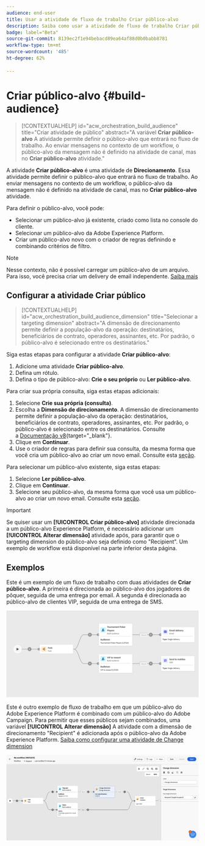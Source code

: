 ```yaml
---
audience: end-user
title: Usar a atividade de fluxo de trabalho Criar público-alvo
description: Saiba como usar a atividade de fluxo de trabalho Criar público-alvo
badge: label="Beta"
source-git-commit: 8139ec2f1e94bebacd89ea64af88d0b0babb8781
workflow-type: tm+mt
source-wordcount: '485'
ht-degree: 62%

---
```



# Criar público-alvo {#build-audience}

>[!CONTEXTUALHELP]
>id="acw_orchestration_build_audience"
>title="Criar atividade de público"
>abstract="A variável **Criar público-alvo** A atividade permite definir o público-alvo que entrará no fluxo de trabalho. Ao enviar mensagens no contexto de um workflow, o público-alvo da mensagem não é definido na atividade de canal, mas no **Criar público-alvo** atividade."


A atividade **Criar público-alvo** é uma atividade de **Direcionamento**. Essa atividade permite definir o público-alvo que entrará no fluxo de trabalho. Ao enviar mensagens no contexto de um workflow, o público-alvo da mensagem não é definido na atividade de canal, mas no **Criar público-alvo** atividade.

Para definir o público-alvo, você pode:

* Selecionar um público-alvo já existente, criado como lista no console do cliente.
* Selecionar um público-alvo da Adobe Experience Platform.
* Criar um público-alvo novo com o criador de regras definindo e combinando critérios de filtro.

>[!NOTE]
>
>Nesse contexto, não é possível carregar um público-alvo de um arquivo. Para isso, você precisa criar um delivery de email independente. [Saiba mais](../../audience/about-recipients.md)

<!--
The **Build audience** activity can be placed at the beginning of the workflow or after any other activity. Any activity can be placed after the **Build audience**.
-->

## Configurar a atividade Criar público

>[!CONTEXTUALHELP]
>id="acw_orchestration_build_audience_dimension"
>title="Selecionar a targeting dimension"
>abstract="A dimensão de direcionamento permite definir a população-alvo da operação: destinatários, beneficiários de contrato, operadores, assinantes, etc. Por padrão, o público-alvo é selecionado entre os destinatários."


Siga estas etapas para configurar a atividade **Criar público-alvo**:

1. Adicione uma atividade **Criar público-alvo**.
1. Defina um rótulo.
1. Defina o tipo de público-alvo: **Crie o seu próprio** ou **Ler público-alvo**.

Para criar sua própria consulta, siga estas etapas adicionais:

1. Selecione **Crie sua própria (consulta)**.
1. Escolha a **Dimensão de direcionamento**. A dimensão de direcionamento permite definir a população-alvo da operação: destinatários, beneficiários de contrato, operadores, assinantes, etc. Por padrão, o público-alvo é selecionado entre os destinatários. Consulte a [Documentação v8](https://experienceleague.adobe.com/docs/campaign/automation/workflows/introduction/wf-type/targeting-workflows.html#targeting-and-filtering-dimensions){target="_blank"}.
1. Clique em **Continuar**.
1. Use o criador de regras para definir sua consulta, da mesma forma que você cria um público-alvo ao criar um novo email. Consulte esta [seção](../../audience/segment-builder.md).

Para selecionar um público-alvo existente, siga estas etapas:

1. Selecione **Ler público-alvo**.
1. Clique em **Continuar**.
1. Selecione seu público-alvo, da mesma forma que você usa um público-alvo ao criar um novo email. Consulte esta [seção](../../audience/add-audience.md).

>[!IMPORTANT]
>
>Se quiser usar um **[!UICONTROL Criar público-alvo]** atividade direcionada a um público-alvo Experience Platform, é necessário adicionar um **[!UICONTROL Alterar dimensão]** atividade após, para garantir que o targeting dimension do público-alvo seja definido como &quot;Recipient&quot;. Um exemplo de workflow está disponível na parte inferior desta página.

## Exemplos

Este é um exemplo de um fluxo de trabalho com duas atividades de **Criar público-alvo**. A primeira é direcionada ao público-alvo dos jogadores de pôquer, seguida de uma entrega por email. A segunda é direcionada ao público-alvo de clientes VIP, seguida de uma entrega de SMS.

![](../assets/workflow-audience-example.png)

Este é outro exemplo de fluxo de trabalho em que um público-alvo do Adobe Experience Platform é combinado com um público-alvo do Adobe Campaign. Para permitir que esses públicos sejam combinados, uma variável **[!UICONTROL Alterar dimensão]** A atividade com a dimensão de direcionamento &quot;Recipient&quot; é adicionada após o público-alvo da Adobe Experience Platform. [Saiba como configurar uma atividade de Change dimension](change-dimension.md)

![](../assets/workflow-audience-aep.png)
